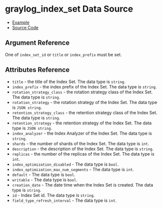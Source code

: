 # graylog_index_set Data Source

* [Example](https://github.com/terraform-provider-graylog/terraform-provider-graylog/blob/master/examples/index_set.tf)
* [Source Code](https://github.com/terraform-provider-graylog/terraform-provider-graylog/blob/master/graylog/datasource/system/indices/indexset/data_source.go)

## Argument Reference

One of `index_set_id` or `title` or `index_prefix` must be set.

## Attributes Reference

* `title` - the title of the Index Set. The data type is `string`.
* `index_prefix` - the index prefix of the Index Set. The data type is `string`.
* `rotation_strategy_class` - the rotation strategy class of the Index Set. The data type is `string`.
* `rotation_strategy` - the rotation strategy of the Index Set. The data type is `JSON string`.
* `retention_strategy_class` - the retention strategy class of the Index Set. The data type is `string`.
* `retention_strategy` - the retention strategy of the Index Set. The data type is `JSON string`.
* `index_analyzer` - the Index Analyzer of the Index Set. The data type is `string`.
* `shards` - the number of shards of the Index Set. The data type is `int`.
* `description` - the description of the Index Set. The data type is `string`.
* `replicas` - the number of the replicas of the Index Set. The data type is `int`.
* `index_optimization_disabled` - The data type is `bool`.
* `index_optimization_max_num_segments` - The data type is `int`.
* `default` - The data type is `bool`.
* `writable` - The data type is `bool`.
* `creation_date` - The date time when the Index Set is created. The data type is `string`.
* `id` - Index Set id. The data type is `string`.
* `field_type_refresh_interval` - The data type is `int`.
